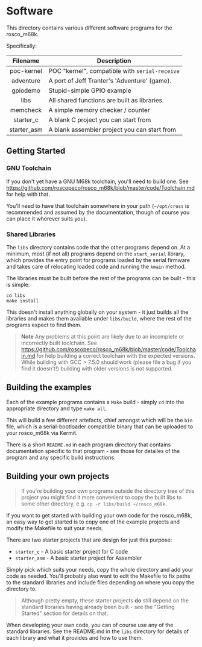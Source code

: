 # Software

This directory contains various different software programs for the 
rosco_m68k. 

Specifically:

| Filename            | Description                                    |
|:-------------------:|------------------------------------------------|
| poc-kernel          | POC "kernel", compatible with `serial-receive` |
| adventure           | A port of Jeff Tranter's 'Adventure' (game).   | 
| gpiodemo            | Stupid-simple GPIO example                     |
| libs                | All shared functions are built as libraries.   |
| memcheck            | A simple memory checker / counter              |
| starter_c           | A blank C project you can start from           |
| starter_asm         | A blank assembler project you can start from   |

## Getting Started

### GNU Toolchain

If you don't yet have a GNU M68k toolchain, you'll need to build one.
See https://github.com/roscopeco/rosco_m68k/blob/master/code/Toolchain.md 
for help with that. 

You'll need to have that toolchain somewhere in your path (`~/opt/cross`
is recommended and assumed by the documentation, though of course you
can place it wherever suits you).

### Shared Libraries

The `libs` directory contains code that the other programs depend on. 
At a minimum, most (if not all) programs depend on the `start_serial`
library, which provides the entry point for programs loaded by the 
serial firmware and takes care of relocating loaded code and running
the `kmain` method.

The libraries must be built before the rest of the programs can be 
built - this is simple:

```
cd libs
make install
```

This doesn't install anything globally on your system - it just builds
all the libraries and makes them available under `libs/build`, where the
rest of the programs expect to find them.

> **Note** Any problems at this point are likely due to an incomplete or
  incorrectly built toolchain. See 
  https://github.com/roscopeco/rosco_m68k/blob/master/code/Toolchain.md
  for help building a correct toolchain with the expected versions.
  While building with GCC > 7.5.0 should work (please file a bug if you
  find it doesn't!) building with older versions is not supported.

## Building the examples

Each of the example programs contains a `Make` build - simply `cd` into
the appropriate directory and type `make all`.

This will build a few different artefacts, chief amongst which will be
the `bin` file, which is a serial-bootloader compatible binary that 
can be uploaded to your rosco_m68k via Kermit.

There is a short `README.md` in each program directory that contains
documentation specific to that program - see those for detailes of the
program and any specific build instructions.

## Building your own projects

> If you're building your own programs outside the directory tree of this
project you might find it more convenient to copy the built libs to
some other directory, e.g. `cp -r libs/build ~/rosco_m68k`.

If you want to get started with building your own code for the rosco_m68k,
an easy way to get started is to copy one of the example projects and 
modify the Makefile to suit your needs. 

There are two starter projects that are design for just this purpose:

* `starter_c` - A basic starter project for C code
* `starter_asm` - A basic starter project for Assembler

Simply pick which suits your needs, copy the whole directory and 
add your code as needed. You'll probably also want to edit the Makefile
to fix paths to the standard libraries and include files depending
on where you copy the directory to.

> Although pretty empty, these starter projects **do** still depend on
  the standard libraries having already been built - see the "Getting
  Started" section for details on that.

When developing your own code, you can of course use any of the standard
libraries. See the README.md in the `libs` directory for details of 
each library and what it provides and how to use them.

